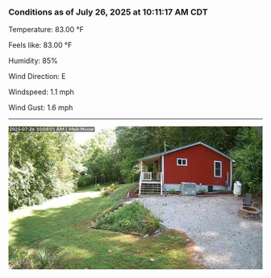### Conditions as of July 26, 2025 at 10:11:17 AM CDT 

Temperature: 83.00 &deg;F

Feels like: 83.00 &deg;F

Humidity: 85%

Wind Direction: E

Windspeed: 1.1 mph

Wind Gust: 1.6 mph

---

<img src="./images/latest.jpeg"/>

